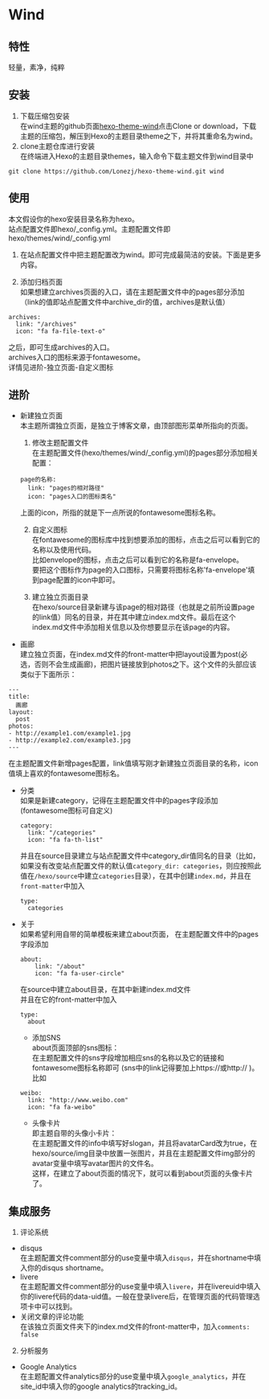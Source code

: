 # Wind

## 特性
轻量，素净，纯粹

## 安装
1. 下载压缩包安装  
在wind主题的github页面[hexo-theme-wind](https://github.com/Lonezj/hexo-theme-wind)点击Clone or download，下载主题的压缩包，解压到Hexo的主题目录theme之下，并将其重命名为wind。  
2. clone主题仓库进行安装   
在终端进入Hexo的主题目录themes，输入命令下载主题文件到wind目录中  
```
git clone https://github.com/Lonezj/hexo-theme-wind.git wind
```

## 使用
本文假设你的hexo安装目录名称为hexo。  
站点配置文件即hexo/_config.yml。主题配置文件即hexo/themes/wind/_config.yml
1. 在站点配置文件中把主题配置改为wind。即可完成最简洁的安装。下面是更多内容。

2. 添加归档页面  
如果想建立archives页面的入口，请在主题配置文件中的pages部分添加  （link的值即站点配置文件中archive_dir的值，archives是默认值）  
```
archives:
  link: "/archives"
  icon: "fa fa-file-text-o"
``` 
  之后，即可生成archives的入口。  
  archives入口的图标来源于fontawesome。  
  详情见进阶-独立页面-自定义图标

## 进阶  
  - 新建独立页面  
    本主题所谓独立页面，是独立于博客文章，由顶部图形菜单所指向的页面。 
    1. 修改主题配置文件  
    在主题配置文件(hexo/themes/wind/_config.yml)的pages部分添加相关配置：  
    ```
    page的名称:  
      link: "pages的相对路径"  
      icon: "pages入口的图标类名"
    ```
    上面的icon，所指的就是下一点所说的fontawesome图标名称。  

    2. 自定义图标  
    在fontawesome的图标库中找到想要添加的图标，点击之后可以看到它的名称以及使用代码。  
    比如envelope的图标，点击之后可以看到它的名称是fa-envelope。  
    要把这个图标作为page的入口图标，只需要将图标名称'fa-envelope'填到page配置的icon中即可。  

    3. 建立独立页面目录  
    在hexo/source目录新建与该page的相对路径（也就是之前所设置page的link值）同名的目录，并在其中建立index.md文件。最后在这个index.md文件中添加相关信息以及你想要显示在该page的内容。  

  - 画廊  
  建立独立页面，在index.md文件的front-matter中把layout设置为post(必选，否则不会生成画廊)，把图片链接放到photos之下。这个文件的头部应该类似于下面所示：  
  ```
  ---
  title:
    画廊
  layout: 
    post
  photos:
  - http://example1.com/example1.jpg
  - http://example2.com/example3.jpg
---
```  
  在主题配置文件新增pages配置，link值填写刚才新建独立页面目录的名称，icon值填上喜欢的fontawesome图标名。  

  - 分类  
    如果是新建category，记得在主题配置文件中的pages字段添加(fontawesome图标可自定义)  
    ```
    category:
      link: "/categories"
      icon: "fa fa-th-list"
    ```  
    并且在source目录建立与站点配置文件中category_dir值同名的目录（比如，如果没有改变站点配置文件的默认值`category_dir: categories`，则应按照此值在`/hexo/source`中建立`categories`目录），在其中创建`index.md`，并且在`front-matter`中加入  
    ```
    type:
      categories
    ```  

  - 关于  
    如果希望利用自带的简单模板来建立about页面，
    在主题配置文件中的pages字段添加　　
    ```  
    about:
        link: "/about"
        icon: "fa fa-user-circle"
    ```  
    在source中建立about目录，在其中新建index.md文件  
    并且在它的front-matter中加入  
    ```
    type:
      about
    ```  

    + 添加SNS  
    about页面顶部的sns图标：  
    在主题配置文件的sns字段增加相应sns的名称以及它的链接和fontawesome图标名称即可 (sns中的link记得要加上https://或http:// )。   
    比如  
    ```
    weibo:   
      link: "http://www.weibo.com"
      icon: "fa fa-weibo"
    ```   

    + 头像卡片  
    即主题自带的头像小卡片：  
    在主题配置文件的info中填写好slogan，并且将avatarCard改为true，在hexo/source/img目录中放置一张图片，并且在主题配置文件img部分的avatar变量中填写avatar图片的文件名。　   
    这样，在建立了about页面的情况下，就可以看到about页面的头像卡片了。  

## 集成服务
1. 评论系统  
  - disqus  
在主题配置文件comment部分的use变量中填入`disqus`，并在shortname中填入你的disqus shortname。  
  - livere  
在主题配置文件comment部分的use变量中填入`livere`，并在livereuid中填入你的livere代码的data-uid值。一般在登录livere后，在管理页面的代码管理选项卡中可以找到。
  - 关闭文章的评论功能  
在该独立页面文件夹下的index.md文件的front-matter中，加入`comments:  false`

2. 分析服务  
  - Google Analytics  
  在主题配置文件analytics部分的use变量中填入`google_analytics`，并在site_id中填入你的google analytics的tracking_id。
